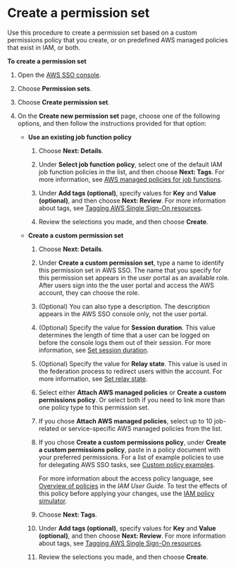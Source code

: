 # Create a permission set<a name="howtocreatepermissionset"></a>

Use this procedure to create a permission set based on a custom permissions policy that you create, or on predefined AWS managed policies that exist in IAM, or both\.

**To create a permission set**

1. Open the [AWS SSO console](https://console.aws.amazon.com/singlesignon)\.

1. Choose **Permission sets**\.

1. Choose **Create permission set**\.

1. On the **Create new permission set** page, choose one of the following options, and then follow the instructions provided for that option:
   + **Use an existing job function policy**

     1. Choose **Next: Details**\.

     1. Under **Select job function policy**, select one of the default IAM job function policies in the list, and then choose **Next: Tags**\. For more information, see [AWS managed policies for job functions](http://docs.aws.amazon.com/IAM/latest/UserGuide/access_policies_job-functions.html)\.

     1. Under **Add tags \(optional\)**, specify values for **Key** and **Value \(optional\)**, and then choose **Next: Review**\. For more information about tags, see [Tagging AWS Single Sign\-On resources](tagging.md)\.

     1. Review the selections you made, and then choose **Create**\.
   + **Create a custom permission set**

     1. Choose **Next: Details**\.

     1. Under **Create a custom permission set**, type a name to identify this permission set in AWS SSO\. The name that you specify for this permission set appears in the user portal as an available role\. After users sign into the the user portal and access the AWS account, they can choose the role\. 

     1. \(Optional\) You can also type a description\. The description appears in the AWS SSO console only, not the user portal\.

     1. \(Optional\) Specify the value for **Session duration**\. This value determines the length of time that a user can be logged on before the console logs them out of their session\. For more information, see [Set session duration](howtosessionduration.md)\.

     1. \(Optional\) Specify the value for **Relay state**\. This value is used in the federation process to redirect users within the account\. For more information, see [Set relay state](howtopermrelaystate.md)\.

     1. Select either **Attach AWS managed policies** or **Create a custom permissions policy**\. Or select both if you need to link more than one policy type to this permission set\.

     1. If you chose **Attach AWS managed policies**, select up to 10 job\-related or service\-specific AWS managed policies from the list\. 

     1. If you chose **Create a custom permissions policy**, under **Create a custom permissions policy**, paste in a policy document with your preferred permissions\. For a list of example policies to use for delegating AWS SSO tasks, see [Custom policy examples](iam-auth-access-using-id-policies.md#policyexample)\.

        For more information about the access policy language, see [Overview of policies](http://docs.aws.amazon.com/IAM/latest/UserGuide/access_policies.html) in the *IAM User Guide*\. To test the effects of this policy before applying your changes, use the [IAM policy simulator](http://docs.aws.amazon.com/IAM/latest/UserGuide/access_policies_testing-policies.html)\.

     1. Choose **Next: Tags**\.

     1. Under **Add tags \(optional\)**, specify values for **Key** and **Value \(optional\)**, and then choose **Next: Review**\. For more information about tags, see [Tagging AWS Single Sign\-On resources](tagging.md)\.

     1. Review the selections you made, and then choose **Create**\.